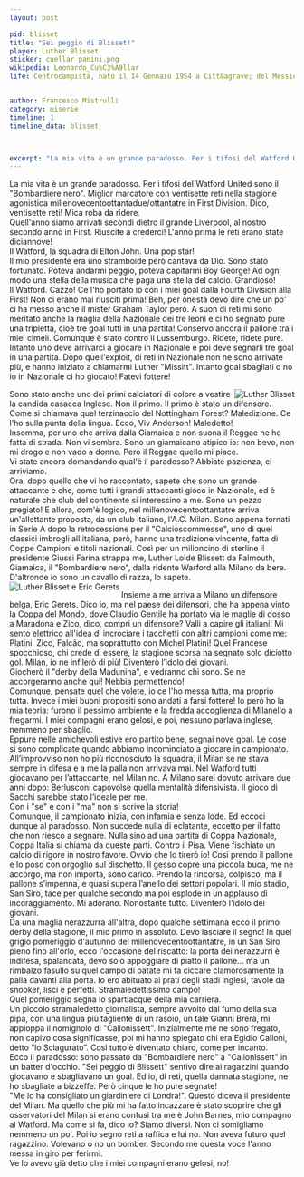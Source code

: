 ```yaml
---
layout: post

pid: blisset
title: "Sei peggio di Blisset!"
player: Luther Blisset
sticker: cuellar_panini.png
wikipedia: Leonardo_Cu%C3%A9llar
life: Centrocampista, nato il 14 Gennaio 1954 a Citt&agrave; del Messico


author: Francesco Mistrulli
category: miserie
timeline: 1
timeline_data: blisset



excerpt: "La mia vita è un grande paradosso. Per i tifosi del Watford United sono il <i>Bombardiere nero</i>.<br/>Miglior marcatore con ventisette reti nella stagione agonistica 1982-83 in First Division.Dico, ventisette reti! Mica roba da ridere."
---
```

La mia vita è un grande paradosso.
Per i tifosi del Watford United sono il "Bombardiere nero". Miglior marcatore con ventisette reti nella stagione agonistica millenovecentoottantadue/ottantatre in First Division. Dico, ventisette reti! Mica roba da ridere.   
Quell'anno siamo arrivati secondi dietro il grande Liverpool, al nostro secondo anno in First. Riuscite a crederci! L'anno prima le reti erano state diciannove!  
Il Watford, la squadra di Elton John. Una pop star!  
Il mio presidente era uno stramboide però cantava da Dio. Sono stato fortunato. Poteva andarmi peggio, poteva capitarmi Boy George! Ad ogni modo una stella della musica che paga una stella del calcio. Grandioso!  
Il Watford. Cazzo! Ce l'ho portato io con i miei goal dalla Fourth Division alla First! Non ci erano mai riusciti prima! Beh, per onestà devo dire che un po' ci ha messo anche il mister Graham Taylor però. A suon di reti mi sono meritato anche la maglia della Nazionale dei tre leoni e ci ho segnato pure una tripletta, cioè tre goal tutti in una partita! Conservo ancora il pallone tra i miei cimeli. Comunque è stato contro il Lussemburgo. Ridete, ridete pure.  
Intanto uno deve arrivarci a giocare in Nazionale e poi deve segnarli tre goal in una partita. Dopo quell'exploit, di reti in Nazionale non ne sono arrivate più, e hanno iniziato a chiamarmi Luther "Missitt". Intanto goal sbagliati o no io in Nazionale ci ho giocato! Fatevi fottere!

<img class="responsive-img border w50 margin-1em" src="{{site.baseurl}}/assets/pics/{{page.pid}}/blisset_watford.jpg" alt="Luther Blisset" align="right">

Sono stato anche uno dei primi calciatori di colore a vestire la candida casacca Inglese. Non il primo. Il primo è stato un difensore. Come si chiamava quel terzinaccio del Nottingham Forest? Maledizione. Ce l'ho sulla punta della lingua. Ecco, Viv Anderson! Maledetto!  
Insomma, per uno che arriva dalla Giamaica e non suona il Reggae ne ho fatta di strada. Non vi sembra. Sono un giamaicano atipico io: non bevo, non mi drogo e non vado a donne. Però il Reggae quello mi piace.  
Vi state ancora domandando qual'è il paradosso? Abbiate pazienza, ci arriviamo.  
Ora, dopo quello che vi ho raccontato, sapete che sono un grande attaccante e che, come tutti i grandi attaccanti gioco in Nazionale, ed è naturale che club del continente si interessino a me. Sono un pezzo pregiato! E allora, com'è logico, nel millenovecentoottantatre arriva un'allettante proposta, da un club italiano, l'A.C. Milan. Sono appena tornati in Serie A dopo la retrocessione per il "Calcioscommesse", uno di quei classici imbrogli all'italiana, però, hanno una tradizione vincente, fatta di Coppe Campioni e titoli nazionali. Così per un milioncino di sterline il presidente Giussi Farina strappa me, Luther Loide Blissett da Falmouth, Giamaica, il "Bombardiere nero", dalla ridente Warford alla Milano da bere. D'altronde io sono un cavallo di razza, lo sapete.
<img class="responsive-img border w50 margin-1em" src="{{site.baseurl}}/assets/pics/{{page.pid}}/blissetegerets.jpg" alt="Luther Blisset e Eric Gerets" align="left">

Insieme a me arriva a Milano un difensore belga, Eric Gerets. Dico io, ma nel paese dei difensori, che ha appena vinto la Coppa del Mondo, dove Claudio Gentile ha portato via le maglie di dosso a Maradona e Zico, dico, compri un difensore? Valli a capire gli italiani!
Mi sento elettrico all'idea di incrociare i tacchetti con altri campioni come me: Platini, Zico, Falcão, ma soprattutto con Michel Platini! Quel Francese spocchioso, chi crede di essere, la stagione scorsa ha segnato solo diciotto gol. Milan, io ne infilerò di più! Diventerò l’idolo dei giovani.  
Giocherò il "derby della Madunina", e vedranno chi sono. Se ne accorgeranno anche qui! Nebbia permettendo!  
Comunque, pensate quel che volete, io ce l'ho messa tutta, ma proprio tutta. Invece i miei buoni propositi sono andati a farsi fottere! Io però ho la mia teoria: furono il pessimo ambiente e la fredda accoglienza di Milanello a fregarmi. I miei compagni erano gelosi, e poi, nessuno parlava inglese, nemmeno per sbaglio.  
Eppure nelle amichevoli estive ero partito bene, segnai nove goal. Le cose si sono complicate quando abbiamo incominciato a giocare in campionato. All’improvviso non ho più riconosciuto la squadra, il Milan se ne stava sempre in difesa e a me la palla non arrivava mai. Nel Watford tutti giocavano per l’attaccante, nel Milan no. A Milano sarei dovuto arrivare due anni dopo: Berlusconi capovolse quella mentalità difensivista. Il gioco di Sacchi sarebbe stato l’ideale per me.  
Con i "se" e con i "ma" non si scrive la storia!  
Comunque, il campionato inizia, con infamia e senza lode. Ed eccoci dunque al paradosso.
Non succede nulla di eclatante, eccetto per il fatto che non riesco a segnare. Nulla sino ad una partita di Coppa Nazionale, Coppa Italia si chiama da queste parti. Contro il Pisa. Viene fischiato un calcio di rigore in nostro favore. Ovvio che lo tirerò io! Così prendo il pallone e lo poso con orgoglio sul dischetto. Il gesso copre una piccola buca, me ne accorgo, ma non importa, sono carico. Prendo la rincorsa, colpisco, ma il pallone s’impenna, e quasi supera l’anello dei settori popolari. Il mio stadio, San Siro, tace per qualche secondo ma poi esplode in un applauso di incoraggiamento. Mi adorano. Nonostante tutto. Diventerò l'idolo dei giovani.  
Da una maglia nerazzurra all'altra, dopo qualche settimana ecco il primo derby della stagione, il mio primo in assoluto. Devo lasciare il segno! In quel grigio pomeriggio d'autunno del millenovecentoottantatre, in un San Siro pieno fino all'orlo, ecco l'occasione del riscatto: la porta dei nerazzurri è indifesa, spalancata, devo solo appoggiare di piatto il pallone... ma un rimbalzo fasullo su quel campo di patate mi fa ciccare clamorosamente la palla davanti alla porta. Io ero abituato ai prati degli stadi inglesi, tavole da snooker, lisci e perfetti. Stramaledettissimo campo!  
Quel pomeriggio segna lo spartiacque della mia carriera.  
Un piccolo stramaledetto giornalista, sempre avvolto dal fumo della sua pipa, con una lingua più tagliente di un rasoio, un tale Gianni Brera, mi appioppa il nomignolo di "Callonissett". Inizialmente me ne sono fregato, non capivo cosa significasse, poi mi hanno spiegato chi era Egidio Calloni, detto “lo Sciagurato”. Così tutto è diventato chiaro, come per incanto.  
Ecco il paradosso: sono passato da "Bombardiere nero" a "Callonissett" in un batter d'occhio. "Sei peggio di Blissett" sentivo dire ai ragazzini quando giocavano e sbagliavano un goal. Ed io, di reti, quella dannata stagione, ne ho sbagliate a bizzeffe. Però cinque le ho pure segnate!  
"Me lo ha consigliato un giardiniere di Londra!". Questo diceva il presidente del Milan.
Ma quello che più mi ha fatto incazzare è stato scoprire che gli osservatori del Milan si erano confusi tra me è John Barnes, mio compagno al Watford. Ma come si fa, dico io? Siamo diversi. Non ci somigliamo nemmeno un po'. Poi io segno reti a raffica e lui no. Non aveva futuro quel ragazzino. Volevano o no un bomber. Secondo me questa voce l'anno messa in giro per ferirmi.  
Ve lo avevo già detto che i miei compagni erano gelosi, no!

